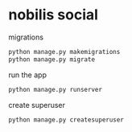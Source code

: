 # nobilis social

migrations

```bash
python manage.py makemigrations
python manage.py migrate
```



run the app

```bash
python manage.py runserver
```



create superuser

```bash
python manage.py createsuperuser
```


